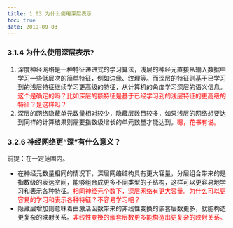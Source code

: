 ```yaml
---
title: 1.03 为什么使用深层表示
toc: true
date: 2019-09-03
---
```


### 3.1.4 为什么使用深层表示?

1. 深度神经网络是一种特征递进式的学习算法，浅层的神经元直接从输入数据中学习一些低层次的简单特征，例如边缘、纹理等。而深层的特征则基于已学习到的浅层特征继续学习更高级的特征，从计算机的角度学习深层的语义信息。<span style="color:red;">这个是确定的吗？比如深层的额特征是基于已经学习到的浅层特征的更高级的特征？是这样吗？</span>
2. 深层的网络隐藏单元数量相对较少，隐藏层数目较多，如果浅层的网络想要达到同样的计算结果则需要指数级增长的单元数量才能达到。<span style="color:red;">嗯，花书有说。</span>



### 3.2.6 神经网络更“深”有什么意义？

前提：在一定范围内。

- 在神经元数量相同的情况下，深层网络结构具有更大容量，分层组合带来的是指数级的表达空间，能够组合成更多不同类型的子结构，这样可以更容易地学习和表示各种特征。<span style="color:red;">相同神经元个数下，深层网络有更大容量。</span><span style="color:red;">为什么可以更容易的学习和表示各种特征？不容易学习吧？</span>
- 隐藏层增加则意味着由激活函数带来的非线性变换的嵌套层数更多，就能构造更复杂的映射关系。<span style="color:red;">非线性变换的嵌套层数更多能构造出更复杂的映射关系。</span>
